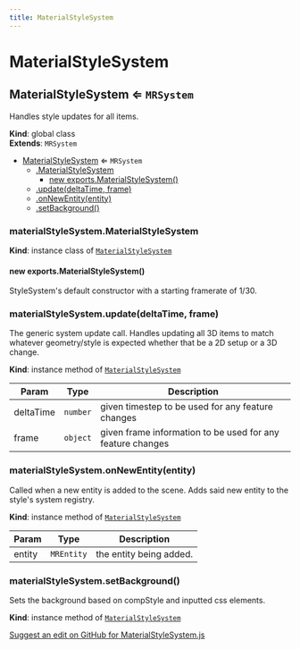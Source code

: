 ```yaml
---
title: MaterialStyleSystem
---
```

# MaterialStyleSystem

<a name="MaterialStyleSystem"></a>

## MaterialStyleSystem ⇐ <code>MRSystem</code>
Handles style updates for all items.

**Kind**: global class  
**Extends**: <code>MRSystem</code>  

* [MaterialStyleSystem](#MaterialStyleSystem) ⇐ <code>MRSystem</code>
    * [.MaterialStyleSystem](#MaterialStyleSystem+MaterialStyleSystem)
        * [new exports.MaterialStyleSystem()](#new_MaterialStyleSystem+MaterialStyleSystem_new)
    * [.update(deltaTime, frame)](#MaterialStyleSystem+update)
    * [.onNewEntity(entity)](#MaterialStyleSystem+onNewEntity)
    * [.setBackground()](#MaterialStyleSystem+setBackground)

<a name="MaterialStyleSystem+MaterialStyleSystem"></a>

### materialStyleSystem.MaterialStyleSystem
**Kind**: instance class of [<code>MaterialStyleSystem</code>](#MaterialStyleSystem)  
<a name="new_MaterialStyleSystem+MaterialStyleSystem_new"></a>

#### new exports.MaterialStyleSystem()
StyleSystem's default constructor with a starting framerate of 1/30.

<a name="MaterialStyleSystem+update"></a>

### materialStyleSystem.update(deltaTime, frame)
The generic system update call. Handles updating all 3D items to match whatever geometry/style is expected whether that be a 2D setup or a 3D change.

**Kind**: instance method of [<code>MaterialStyleSystem</code>](#MaterialStyleSystem)  

| Param | Type | Description |
| --- | --- | --- |
| deltaTime | <code>number</code> | given timestep to be used for any feature changes |
| frame | <code>object</code> | given frame information to be used for any feature changes |

<a name="MaterialStyleSystem+onNewEntity"></a>

### materialStyleSystem.onNewEntity(entity)
Called when a new entity is added to the scene. Adds said new entity to the style's system registry.

**Kind**: instance method of [<code>MaterialStyleSystem</code>](#MaterialStyleSystem)  

| Param | Type | Description |
| --- | --- | --- |
| entity | <code>MREntity</code> | the entity being added. |

<a name="MaterialStyleSystem+setBackground"></a>

### materialStyleSystem.setBackground()
Sets the background based on compStyle and inputted css elements.

**Kind**: instance method of [<code>MaterialStyleSystem</code>](#MaterialStyleSystem)  
<div class='centered'><a href='https://github.com/volumetrics-io/mrjs/edit/main/src/core/componentSystems/MaterialStyleSystem.js' target='_blank'>Suggest an edit on GitHub for MaterialStyleSystem.js</a></div>
